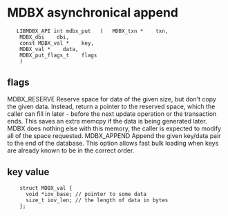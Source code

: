 MDBX asynchronical append
======================
 
```
   LIBMDBX_API int mdbx_put   (   MDBX_txn *    txn,
    MDBX_dbi    dbi,
    const MDBX_val *    key,
    MDBX_val *    data,
    MDBX_put_flags_t    flags
    )
```

## flags

   MDBX_RESERVE
    Reserve space for data of the given size, but don't copy the given data. Instead, return a pointer to the reserved space, which the caller can fill in later - before the next update operation or the transaction ends. This saves an extra memcpy if the data is being generated later. MDBX does nothing else with this memory, the caller is expected to modify all of the space requested.
   MDBX_APPEND
    Append the given key/data pair to the end of the database. This option allows fast bulk loading when keys are already known to be in the correct order.

## key value

```
    struct MDBX_val {
      void *iov_base; // pointer to some data
      size_t iov_len; // the length of data in bytes
    };
```
